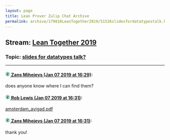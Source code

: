 ```yaml
---
layout: page
title: Lean Prover Zulip Chat Archive 
permalink: archive/179818LeanTogether2019/51526slidesfordatatypestalk.html
---
```


## Stream: [Lean Together 2019](index.html)
### Topic: [slides for datatypes talk?](51526slidesfordatatypestalk.html)

---

#### [![Click to go to Zulip](../../assets/img/zulip2.png) Zans Mihejevs (Jan 07 2019 at 16:29)](https://leanprover.zulipchat.com/#narrow/stream/179818-Lean%20Together%202019/topic/slides%20for%20datatypes%20talk%3F/near/154576794):
does anyone know where I can find them?

#### [![Click to go to Zulip](../../assets/img/zulip2.png) Rob Lewis (Jan 07 2019 at 16:31)](https://leanprover.zulipchat.com/#narrow/stream/179818-Lean%20Together%202019/topic/slides%20for%20datatypes%20talk%3F/near/154576895):
[amsterdam_avigad.pdf](/user_uploads/3121/HeX9POgeoSnmo9HMn_BNpAiK/amsterdam_avigad.pdf)

#### [![Click to go to Zulip](../../assets/img/zulip2.png) Zans Mihejevs (Jan 07 2019 at 16:31)](https://leanprover.zulipchat.com/#narrow/stream/179818-Lean%20Together%202019/topic/slides%20for%20datatypes%20talk%3F/near/154576902):
thank you!

